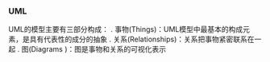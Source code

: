 ### UML
UML的模型主要有三部分构成：
. 事物(Things)：UML模型中最基本的构成元素，是具有代表性的成分的抽象
. 关系(Relationships)：关系把事物紧密联系在一起
. 图(Diagrams )：图是事物和关系的可视化表示